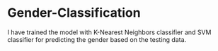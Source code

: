 # Gender-Classification
I have trained the model with K-Nearest Neighbors classifier and SVM classifier for predicting the gender based on the testing data. 
